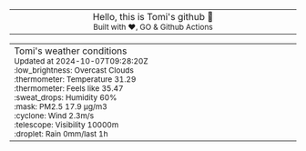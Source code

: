 
<div align="center">
<table>
<tbody>
<td align="center">
<img width="2000" height="0"><br>
Hello, this is Tomi's github 👋<br>
<sup>Built with ❤️, GO & Github Actions</sup><br>
<img width="2000" height="0">
</td>
</tbody>
</table>
</div>
<table>
<tbody>
<td align="left">
<img width="2000" height="0"><br>
Tomi's weather conditions<br>
<sup>Updated at 2024-10-07T09:28:20Z</sup><br>
<sup>:low_brightness: Overcast Clouds</sup><br>
<sup>:thermometer: Temperature 31.29 </sup><br>
<sup>:thermometer: Feels like 35.47</sup><br>
<sup>:sweat_drops: Humidity 60%</sup><br>
<sup>:mask: PM2.5 17.9 μg/m3</sup><br>
<sup>:cyclone: Wind 2.3m/s </sup><br>
<sup>:telescope: Visibility 10000m </sup><br>
<sup>:droplet: Rain 0mm/last 1h </sup><br>
<img width="2000" height="0">
</td>
<td align="left">
<img width="2000" height="0"><br>
<br>
<img width="2000" height="0">
</td>
</tbody>
</table>
</div>
    